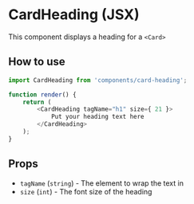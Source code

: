# CardHeading (JSX)

This component displays a heading for a `<Card>`

## How to use

```js
import CardHeading from 'components/card-heading';

function render() {
	return (
		<CardHeading tagName="h1" size={ 21 }>
			Put your heading text here
		</CardHeading>
	);
}
```

## Props

- `tagName` (`string`) - The element to wrap the text in
- `size` (`int`) - The font size of the heading
